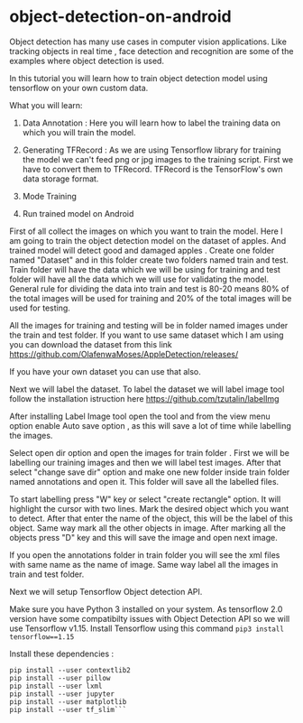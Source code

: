 # object-detection-on-android

Object detection has many use cases in computer vision applications. Like tracking objects in real time , face detection and recognition are some of the examples where object detection is used.

In this tutorial you will learn how to train object detection model using tensorflow on your own custom data.

What you will learn:

1. Data Annotation : Here you will learn how to label the training data on which you will train the model.

2. Generating TFRecord : As we are using Tensorflow library for training the model we can't feed png or jpg images to the training script. First we have to convert them to TFRecord. TFRecord is the TensorFlow's own data storage format.

3. Mode Training

4. Run trained model on Android

First of all collect the images on which you want to train the model. Here I am going to train the object detection model on the dataset of apples. And trained model will detect good and damaged apples . Create one folder named "Dataset" and in this folder create two folders named train and test. Train folder will have the data which we will be using for training and test folder will have all the data which we will use for validating the model. General rule for dividing the data into train and test is 80-20 means 80% of the total images will be used for training and 20% of the total images will be used for testing.

All the images for training and testing will be in folder named images under the train and test folder. If you want to use same dataset which I am using you can download the dataset from this link https://github.com/OlafenwaMoses/AppleDetection/releases/

If you have your own dataset you can use that also.

Next we will label the dataset. To label the dataset we will label image tool follow the installation istruction here https://github.com/tzutalin/labelImg

After installing Label Image tool open the tool and from the view menu option enable Auto save option , as this will save a lot of time while labelling the images.

Select open dir option and open the images for train folder . First we will be labelling our training images and then we will label test images. After that select "change save dir" option and make one new folder inside train folder named annotations and open it. This folder will save all the labelled files.

To start labelling press "W" key or select "create rectangle" option. It will highlight the cursor with two lines. Mark the desired object which you want to detect. After that enter the name of the object, this will be the label of this object. Same way mark all the other objects in image. After marking all the objects press "D" key and this will save the image and open next image.

If you open the annotations folder in train folder you will see the xml files with same name as the name of image. Same way label all the images in train and test folder.

Next we will setup Tensorflow Object detection API.

Make sure you have Python 3 installed on your system. As tensorflow 2.0 version have some compatibilty issues with Object Detection API so we will use Tensorflow v1.15. 
Install Tensorflow using this command ```pip3 install tensorflow==1.15```

Install these dependencies :

```pip install --user Cython
pip install --user contextlib2
pip install --user pillow
pip install --user lxml
pip install --user jupyter
pip install --user matplotlib
pip install --user tf_slim```
